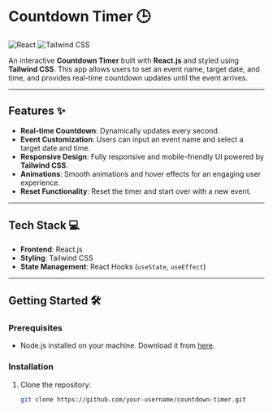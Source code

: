 # Countdown Timer 🕒

![React](https://img.shields.io/badge/React-20232A?style=for-the-badge&logo=react&logoColor=61DAFB)
![Tailwind CSS](https://img.shields.io/badge/Tailwind_CSS-38B2AC?style=for-the-badge&logo=tailwind-css&logoColor=white)

An interactive **Countdown Timer** built with **React.js** and styled using **Tailwind CSS**. This app allows users to set an event name, target date, and time, and provides real-time countdown updates until the event arrives.

---


## Features ✨

- **Real-time Countdown**: Dynamically updates every second.
- **Event Customization**: Users can input an event name and select a target date and time.
- **Responsive Design**: Fully responsive and mobile-friendly UI powered by **Tailwind CSS**.
- **Animations**: Smooth animations and hover effects for an engaging user experience.
- **Reset Functionality**: Reset the timer and start over with a new event.

---

## Tech Stack 💻

- **Frontend**: React.js
- **Styling**: Tailwind CSS
- **State Management**: React Hooks (`useState`, `useEffect`)

---

## Getting Started 🛠️

### Prerequisites

- Node.js installed on your machine. Download it from [here](https://nodejs.org/).

### Installation

1. Clone the repository:
   ```bash
   git clone https://github.com/your-username/countdown-timer.git
